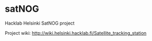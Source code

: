 # satNOG
Hacklab Helsinki SatNOG project


Project wiki:
http://wiki.helsinki.hacklab.fi/Satellite_tracking_station
